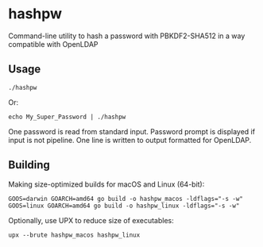 # hashpw

Command-line utility to hash a password with PBKDF2-SHA512 in a way compatible with OpenLDAP

## Usage

    ./hashpw

Or:

    echo My_Super_Password | ./hashpw

One password is read from standard input. Password prompt is displayed if input is not pipeline.
One line is written to output formatted for OpenLDAP.

## Building

Making size-optimized builds for macOS and Linux (64-bit):

    GOOS=darwin GOARCH=amd64 go build -o hashpw_macos -ldflags="-s -w"
    GOOS=linux GOARCH=amd64 go build -o hashpw_linux -ldflags="-s -w"

Optionally, use UPX to reduce size of executables:

    upx --brute hashpw_macos hashpw_linux
